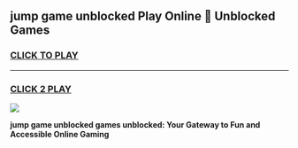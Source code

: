 
## jump game unblocked Play Online 👋 Unblocked Games
<h3>
<a href="https://premium.freeplayer.one?title=jump_game_unblocked&ref=19F">CLICK TO PLAY</a></h3>
<hr>

<h3>
<a href="https://premium.freeplayer.one?title=jump_game_unblocked&ref=19F">CLICK 2 PLAY</a>
  
</h3>

<a href="https://premium.freeplayer.one?title=jump_game_unblocked&ref=19F"><img src="https://clearcache.store/games.png"></a>


**jump game unblocked games unblocked: Your Gateway to Fun and Accessible Online Gaming**
